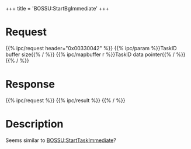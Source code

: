 +++
title = 'BOSSU:StartBgImmediate'
+++

# Request

{{% ipc/request header="0x00330042" %}}
{{% ipc/param %}}TaskID buffer size{{% / %}}
{{% ipc/mapbuffer r %}}TaskID data pointer{{% / %}}
{{% / %}}

# Response

{{% ipc/request %}}
{{% ipc/result %}}
{{% / %}}

# Description

Seems similar to [BOSSU:StartTaskImmediate](BOSSU:StartTaskImmediate "wikilink")?
